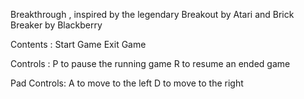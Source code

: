 Breakthrough , inspired by the legendary Breakout by Atari and Brick Breaker by Blackberry

Contents :
          Start Game
          Exit Game
          
Controls :
        P to pause the running game
        R to resume an ended game
        
Pad Controls:
        A to move to the left
        D to move to the right

